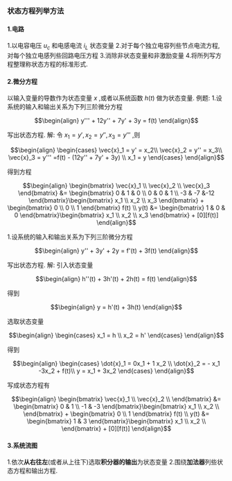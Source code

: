 ### 状态方程列举方法
#### 1.电路
1.以电容电压 $u_c$ 和电感电流 $i_L$ 状态变量
2.对于每个独立电容列些节点电流方程,对每个独立电感列些回路电压方程
3.消除非状态变量和非激励变量
4.将所列写方程整理称状态方程的标准形式.

#### 2.微分方程
以输入变量的导数作为状态变量 $x$ ,或者以系统函数 $h(t)$ 做为状态变量.
例题:
1.设系统的输入和输出关系为下列三阶微分方程

$$\begin{align}
    y''' + 12y'' + 7y' + 3y = f(t)
\end{align}$$

写出状态方程.
解:
令 $x_1 = y' , x_2 = y'' , x_3 = y'''$ ,则

$$\begin{align}
    \begin{cases}
        \vec{x}_1 = y'  = x_2\\
        \vec{x}_2 = y'' = x_3\\
        \vec{x}_3 = y''' =f(t) - (12y'' + 7y' + 3y) \\
        x_1 = y
    \end{cases}
\end{align}$$

得到方程

$$\begin{align}
    \begin{bmatrix}
        \vec{x}_1 \\
        \vec{x}_2 \\
        \vec{x}_3
    \end{bmatrix} &= \begin{bmatrix}
        0 & 1 & 0 \\
        0 & 0 & 1 \\
        -3 & -7 &-12 
    \end{bmatrix}\begin{bmatrix}
        x_1 \\
        x_2 \\
        x_3
    \end{bmatrix} + \begin{bmatrix}
        0 \\ 0  \\ 1
    \end{bmatrix} f(t) \\
    y(t) &= \begin{bmatrix}
        1 & 0 & 0
    \end{bmatrix}\begin{bmatrix}
        x_1 \\
        x_2 \\
        x_3
    \end{bmatrix} + [0][f(t)]
\end{align}$$

1.设系统的输入和输出关系为下列三阶微分方程

$$\begin{align}
   y'' + 3y' + 2y = f'(t) + 3f(t)
\end{align}$$

写出状态方程.
解:
引入状态变量

$$\begin{align}
    h''(t) + 3h'(t) + 2h(t) = f(t)
\end{align}$$

得到

$$\begin{align}
    y = h'(t)  + 3h(t)
\end{align}$$

选取状态变量

$$\begin{align}
    \begin{cases}
        x_1 = h \\
        x_2 = h'
    \end{cases}
\end{align}$$

得到

$$\begin{align}
    \begin{cases}
        \dot{x}_1 = 0x_1 + 1 x_2 \\
        \dot{x}_2 =   - x_1 -3x_2 + f(t)\\
        y = x_1 + 3x_2 
    \end{cases} 
\end{align}$$

写成状态方程有

$$\begin{align}
    \begin{bmatrix}
        \vec{x}_1 \\
        \vec{x}_2 \\
    \end{bmatrix} &= \begin{bmatrix}
        0 & 1 \\
        -1 & -3 
    \end{bmatrix}\begin{bmatrix}
        x_1 \\
        x_2 \\
    \end{bmatrix} + \begin{bmatrix}
        0 \\ 1
    \end{bmatrix} f(t) \\
    y(t) &= \begin{bmatrix}
        1 & 3
    \end{bmatrix}\begin{bmatrix}
        x_1 \\
        x_2 \\
    \end{bmatrix} + [0][f(t)]
\end{align}$$

#### 3.系统流图
1.依次**从右往左**(或者从上往下)选取**积分器的输出**为状态变量
2.围绕**加法器**列些状态方程和输出方程.